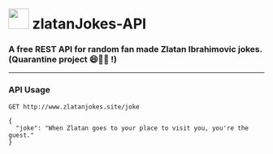 <h1> <img src="https://github.com/Asti7/zlatanJokes-API/blob/master/public/images/zlatan.png" height="40" width="40"> zlatanJokes-API</h1>

<h3>A free REST API for random fan made Zlatan Ibrahimovic jokes. (Quarantine project 😄👨‍💻 !)</h3>

---

<h3>API Usage</h3>

```
GET http://www.zlatanjokes.site/joke  

{
  "joke": "When Zlatan goes to your place to visit you, you're the guest."
}
```
